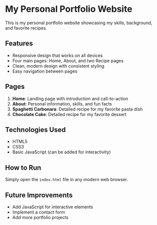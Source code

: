 # My Personal Portfolio Website

This is my personal portfolio website showcasing my skills, background, and favorite recipes.

## Features
- Responsive design that works on all devices
- Four main pages: Home, About, and two Recipe pages
- Clean, modern design with consistent styling
- Easy navigation between pages

## Pages
1. **Home**: Landing page with introduction and call-to-action
2. **About**: Personal information, skills, and fun facts
3. **Spaghetti Carbonara**: Detailed recipe for my favorite pasta dish
4. **Chocolate Cake**: Detailed recipe for my favorite dessert

## Technologies Used
- HTML5
- CSS3
- Basic JavaScript (can be added for interactivity)

## How to Run
Simply open the `index.html` file in any modern web browser.

## Future Improvements
- Add JavaScript for interactive elements
- Implement a contact form
- Add more portfolio projects